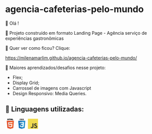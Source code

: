 # agencia-cafeterias-pelo-mundo

💜 Olá !

💬 Projeto construído em formato Landing Page - Agência serviço de experiências gastronômicas

🚀  Quer ver como ficou? Clique:

https://milenamarlim.github.io/agencia-cafeterias-pelo-mundo/


💬 Maiores aprendizados/desafios nesse projeto:

* Flex;
* Display Grid;
* Carrossel de imagens com Javascript
* Design Responsivo: Media Queries.

## 🚀 Linguagens utilizadas:

<code><img height="32" src="https://raw.githubusercontent.com/github/explore/80688e429a7d4ef2fca1e82350fe8e3517d3494d/topics/html/html.png" alt="HTML5"/></code>
<code><img height="32" src="https://raw.githubusercontent.com/github/explore/80688e429a7d4ef2fca1e82350fe8e3517d3494d/topics/css/css.png" alt="CSS"/></code>
<code><img height="32" src="https://raw.githubusercontent.com/github/explore/80688e429a7d4ef2fca1e82350fe8e3517d3494d/topics/javascript/javascript.png" alt="Javascript"/></code>



